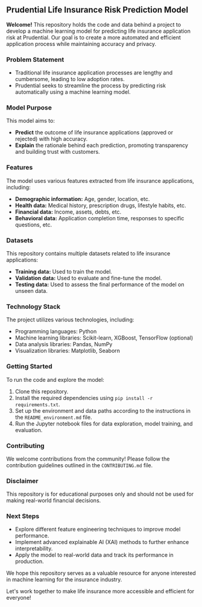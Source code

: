 ## Prudential Life Insurance Risk Prediction Model

**Welcome!** This repository holds the code and data behind a project to develop a machine learning model for predicting life insurance application risk at Prudential. Our goal is to create a more automated and efficient application process while maintaining accuracy and privacy.

### Problem Statement

- Traditional life insurance application processes are lengthy and cumbersome, leading to low adoption rates.
- Prudential seeks to streamline the process by predicting risk automatically using a machine learning model.

### Model Purpose

This model aims to:

- **Predict** the outcome of life insurance applications (approved or rejected) with high accuracy.
- **Explain** the rationale behind each prediction, promoting transparency and building trust with customers.

### Features

The model uses various features extracted from life insurance applications, including:

- **Demographic information:** Age, gender, location, etc.
- **Health data:** Medical history, prescription drugs, lifestyle habits, etc.
- **Financial data:** Income, assets, debts, etc.
- **Behavioral data:** Application completion time, responses to specific questions, etc.

### Datasets

This repository contains multiple datasets related to life insurance applications:

- **Training data:** Used to train the model.
- **Validation data:** Used to evaluate and fine-tune the model.
- **Testing data:** Used to assess the final performance of the model on unseen data.

### Technology Stack

The project utilizes various technologies, including:

- Programming languages: Python
- Machine learning libraries: Scikit-learn, XGBoost, TensorFlow (optional)
- Data analysis libraries: Pandas, NumPy
- Visualization libraries: Matplotlib, Seaborn

### Getting Started

To run the code and explore the model:

1. Clone this repository.
2. Install the required dependencies using `pip install -r requirements.txt`.
3. Set up the environment and data paths according to the instructions in the `README_environment.md` file.
4. Run the Jupyter notebook files for data exploration, model training, and evaluation.

### Contributing

We welcome contributions from the community! Please follow the contribution guidelines outlined in the `CONTRIBUTING.md` file.

### Disclaimer

This repository is for educational purposes only and should not be used for making real-world financial decisions.

### Next Steps

- Explore different feature engineering techniques to improve model performance.
- Implement advanced explainable AI (XAI) methods to further enhance interpretability.
- Apply the model to real-world data and track its performance in production.

We hope this repository serves as a valuable resource for anyone interested in machine learning for the insurance industry. 

Let's work together to make life insurance more accessible and efficient for everyone!

